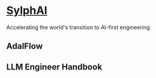 # [SylphAI](https://sylph.ai)

Accelerating the world's transition to AI-first engineering

## AdalFlow

## LLM Engineer Handbook
